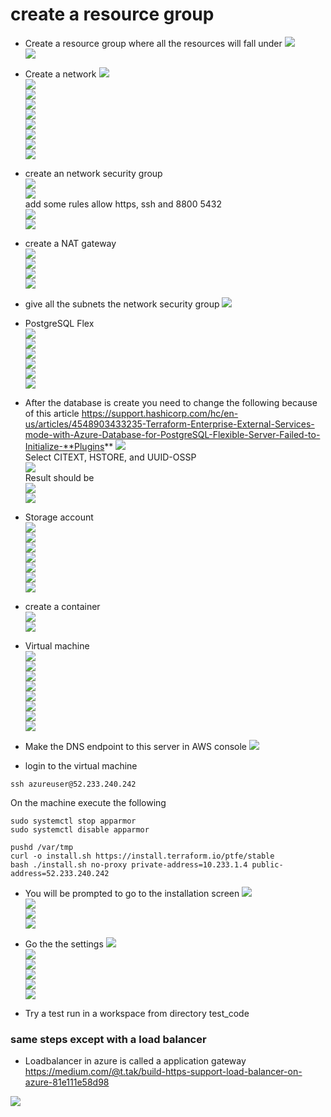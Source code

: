 
# create a resource group

- Create a resource group where all the resources will fall under
![](media/20221105164701.png)    
![](media/20221105164714.png)    

- Create a network 
![](media/20221105164838.png)    
![](media/20221105165042.png)    
![](media/20221108092404.png)    
![](media/20221105165638.png)    
![](media/20221105165413.png)    
![](media/20221105165510.png)    
![](media/20221105165523.png)    
![](media/20221105165757.png)    
![](media/20221105165815.png)    

- create an network security group   
![](media/20221105171004.png)    
![](media/20221105171114.png)    
add some rules allow https, ssh and 8800 5432  
![](media/20221105173023.png)    
![](media/20221108093129.png)    




- create a NAT gateway   
![](media/20221105171257.png)    
![](media/20221105171326.png)   
![](media/20221105171421.png)    
![](media/20221105171441.png)    

- give all the subnets the network security group
![](media/20221105171724.png)    


- PostgreSQL Flex  
![](media/20221108093908.png)    
![](media/20221108094039.png)    
![](media/20221108094238.png)    
![](media/20221108094951.png)    
![](media/20221108095007.png)    
![](media/20221108095023.png)    

- After the database is create you need to change the following because of this article https://support.hashicorp.com/hc/en-us/articles/4548903433235-Terraform-Enterprise-External-Services-mode-with-Azure-Database-for-PostgreSQL-Flexible-Server-Failed-to-Initialize-**Plugins**
![](media/20221108103715.png)    
Select CITEXT, HSTORE, and UUID-OSSP  
![](media/20221108103911.png)  
Result should be    
![](media/20221108103849.png)    
![](media/20221108104017.png)    




- Storage account   
![](media/20221108095517.png)    
![](media/20221108095556.png)    
![](media/20221108103508.png)    
![](media/20221108103545.png)    
![](media/20221108103602.png)    
![](media/20221108103621.png)   
![](media/20221108104339.png)     
- create a container   
![](media/20221108103950.png)    
![](media/20221108104128.png)    

- Virtual machine   
![](media/20221108111017.png)    
![](media/20221108111334.png)    
![](media/20221108111423.png)    
![](media/20221108111513.png)    
![](media/20221108111540.png)    
![](media/20221108111552.png)    
![](media/20221108111615.png)    
![](media/20221108111653.png)    

- Make the DNS endpoint to this server in AWS console
![](media/20221108112137.png)    

- login to the virtual machine

```
ssh azureuser@52.233.240.242
```

On the machine execute the following

```
sudo systemctl stop apparmor
sudo systemctl disable apparmor

pushd /var/tmp
curl -o install.sh https://install.terraform.io/ptfe/stable
bash ./install.sh no-proxy private-address=10.233.1.4 public-address=52.233.240.242
```

- You will be prompted to go to the installation screen
![](media/20221108113116.png)   
![](media/20221108113202.png)    
![](media/20221108113242.png)    
![](media/20221108113440.png)    
- Go the the settings
![](media/20221108113700.png)    
![](media/20221108113752.png)    
![](media/20221108113918.png)    
![](media/20221108114537.png)    
![](media/20221108114610.png)    
![](media/20221108114624.png)  

- Try a test run in a workspace from directory test_code



### same steps except with a load balancer

- Loadbalancer in azure is called a application gateway
https://medium.com/@t.tak/build-https-support-load-balancer-on-azure-81e111e58d98

![](media/20221108120959.png)  